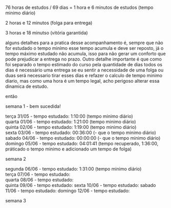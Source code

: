 76 horas de estudos / 69 dias = 1 hora e 6 minutos de estudos (tempo minimo diário)

2 horas e 12 minutos (folga para entrega)

3 horas e 18 minutso (vitória garantida)

alguns detalhes para a pratica desse acompanhamento é, sempre que não for estudado o tempo minímo esse tempo acumula e deve ser reposto, já o tempo máximo estudado não acumula, isso para não gerar um conforto que pode prejudicar a entrega no prazo. Outro detalhe importante é que como foi separado o tempo estimado do curso pela quantidade de dias todos os dias é necessário uma entrega se eu sentir a necessidade de uma folga ou duas será necessario tirar esses dias e refazer o calculo de tempo minimo diario, mas como uma hora é um tempo legal, acho perigoso alterar essa dinamica de estudo.

então 

semana 1 - bem sucedida!

terça 31/05 - tempo estudado: 1:10:00 (tempo minimo diário)   
quarta 01/06 - tempo estudado: 1:21:00 (tempo minimo diário)  
quinta 02/06 - tempo estudado: 1:19:00 (tempo minimo diário)  
sexta 03/06 - tempo estudado: 00:36:00 (- que o tempo minimo diário)  
sabado 04/06 - tempo estudado: 00:00:00 (- que o tempo minimo diário)  
domingo 05/06 - tempo estudado: 04:01:41 (tempo recuperado, 1:36:00, práticado o tempo minimo e adicionado um tempo de folga)

semana 2

segunda 06/06 - tempo estudado: 1:31:00 (tempo minimo diário)  
terça 07/06 - tempo estudado:   
quarta 08/06 - tempo estudado:   
quinta 09/06 - tempo estudado: 
sexta 10/06 - tempo estudado: 
sabado 11/06 - tempo estudado: 
domingo 12/06 - tempo estudado: 

semana 3
